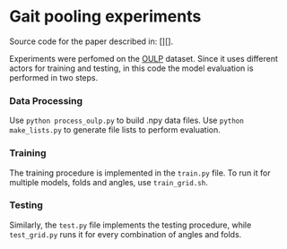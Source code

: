 
# Gait pooling experiments

Source code for the paper described in: [][].

Experiments were perfomed on the [OULP](http://www.am.sanken.osaka-u.ac.jp/BiometricDB/GaitLP.html) dataset. Since it uses different actors for training and testing, in this code the model evaluation is performed in two steps.

### Data Processing

Use `python process_oulp.py` to build .npy data files. Use `python make_lists.py` to generate file lists to perform evaluation.

### Training

The training procedure is implemented in the `train.py` file. To run it for multiple models, folds and angles, use `train_grid.sh`.

### Testing

Similarly, the `test.py` file implements the testing procedure, while `test_grid.py` runs it for every combination of angles and folds.


